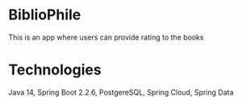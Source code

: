 # BiblioPhile
This is an app where users can provide rating to the books
# Technologies
Java 14, Spring Boot 2.2.6, PostgereSQL, Spring Cloud, Spring Data
